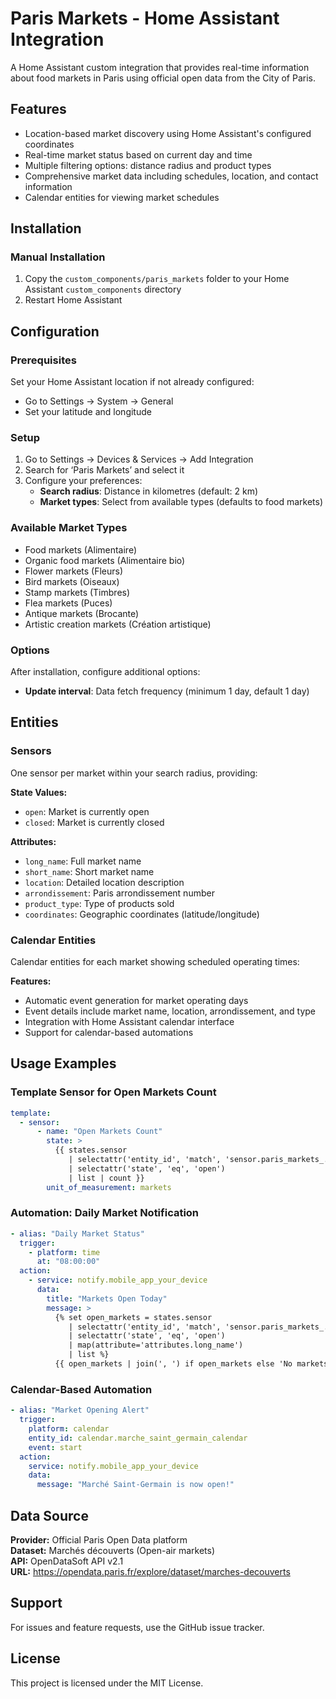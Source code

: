 # Paris Markets - Home Assistant Integration

A Home Assistant custom integration that provides real-time information about food markets in Paris using official open data from the City of Paris.

## Features

- Location-based market discovery using Home Assistant's configured coordinates
- Real-time market status based on current day and time
- Multiple filtering options: distance radius and product types
- Comprehensive market data including schedules, location, and contact information
- Calendar entities for viewing market schedules

## Installation

### Manual Installation
1. Copy the `custom_components/paris_markets` folder to your Home Assistant `custom_components` directory
2. Restart Home Assistant

## Configuration

### Prerequisites
Set your Home Assistant location if not already configured:
- Go to Settings → System → General
- Set your latitude and longitude

### Setup
1. Go to Settings → Devices & Services → Add Integration
2. Search for ‘Paris Markets’ and select it
3. Configure your preferences:
   - **Search radius**: Distance in kilometres (default: 2 km)
   - **Market types**: Select from available types (defaults to food markets)

### Available Market Types
- Food markets (Alimentaire)
- Organic food markets (Alimentaire bio)
- Flower markets (Fleurs)
- Bird markets (Oiseaux)
- Stamp markets (Timbres)
- Flea markets (Puces)
- Antique markets (Brocante)
- Artistic creation markets (Création artistique)

### Options
After installation, configure additional options:
- **Update interval**: Data fetch frequency (minimum 1 day, default 1 day)

## Entities

### Sensors
One sensor per market within your search radius, providing:

**State Values:**
- `open`: Market is currently open
- `closed`: Market is currently closed

**Attributes:**
- `long_name`: Full market name
- `short_name`: Short market name
- `location`: Detailed location description
- `arrondissement`: Paris arrondissement number
- `product_type`: Type of products sold
- `coordinates`: Geographic coordinates (latitude/longitude)

### Calendar Entities
Calendar entities for each market showing scheduled operating times:

**Features:**
- Automatic event generation for market operating days
- Event details include market name, location, arrondissement, and type
- Integration with Home Assistant calendar interface
- Support for calendar-based automations

## Usage Examples

### Template Sensor for Open Markets Count
```yaml
template:
  - sensor:
      - name: "Open Markets Count"
        state: >
          {{ states.sensor 
             | selectattr('entity_id', 'match', 'sensor.paris_markets_.*') 
             | selectattr('state', 'eq', 'open') 
             | list | count }}
        unit_of_measurement: markets
```

### Automation: Daily Market Notification
```yaml
- alias: "Daily Market Status"
  trigger:
    - platform: time
      at: "08:00:00"
  action:
    - service: notify.mobile_app_your_device
      data:
        title: "Markets Open Today"
        message: >
          {% set open_markets = states.sensor 
             | selectattr('entity_id', 'match', 'sensor.paris_markets_.*') 
             | selectattr('state', 'eq', 'open') 
             | map(attribute='attributes.long_name') 
             | list %}
          {{ open_markets | join(', ') if open_markets else 'No markets open today' }}
```

### Calendar-Based Automation
```yaml
- alias: "Market Opening Alert"
  trigger:
    platform: calendar
    entity_id: calendar.marche_saint_germain_calendar
    event: start
  action:
    service: notify.mobile_app_your_device
    data:
      message: "Marché Saint-Germain is now open!"
```

## Data Source

**Provider:** Official Paris Open Data platform  
**Dataset:** Marchés découverts (Open-air markets)  
**API:** OpenDataSoft API v2.1  
**URL:** https://opendata.paris.fr/explore/dataset/marches-decouverts

## Support

For issues and feature requests, use the GitHub issue tracker.

## License

This project is licensed under the MIT License.
